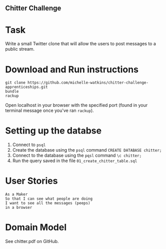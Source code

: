 ## Chitter Challenge

# Task
Write a small Twitter clone that will allow the users to post messages to a public stream.

# Download and Run instructions
```
git clone https://github.com/michelle-watkins/chitter-challenge-apprenticeships.git
bundle 
rackup
```
Open localhost in your browser with the specified port (found in your terminal message once you've ran `rackup`).

# Setting up the databse
1. Connect to `psql`
2. Create the database using the `psql` command `CREATE DATABASE chitter;`
3. Connect to the database using the `pqsl` command `\c chitter;`
4. Run the query saved in the file `01_create_chitter_table.sql`

# User Stories
```
As a Maker
So that I can see what people are doing
I want to see all the messages (peeps)
in a browser
```

# Domain Model
See chitter.pdf on GitHub.